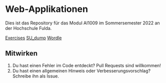 # Web-Applikationen

Dies ist das Repository für das Modul AI1009 im Sommersemester 2022 an der Hochschule Fulda.

[Exercises](./Exercises/)
[SU_dump](./SU_dump/)
[Wordle](./wordle/)

## Mitwirken

1. Du hast einen Fehler im Code entdeckt? Pull Requests sind willkommen!
1. Du hast einen allgemeinen Hinweis oder Verbesserungsvorschlag? Schreibe ihn als Issue.
